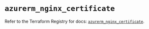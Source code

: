 # `azurerm_nginx_certificate`

Refer to the Terraform Registry for docs: [`azurerm_nginx_certificate`](https://registry.terraform.io/providers/hashicorp/azurerm/3.96.0/docs/resources/nginx_certificate).

